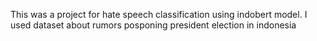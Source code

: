 This was a project for hate speech classification using indobert model. I used dataset about rumors posponing president election in indonesia
